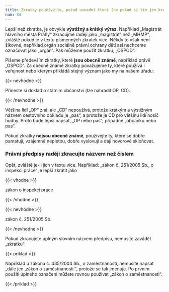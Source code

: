 ```yaml
---
title: Zkratky používejte, pokud usnadní čtení (ne pokud si tím jen krátíte psaní)
num: 34
---
```

Lepší než zkratka, je obvykle **výstižný a krátký výraz**. Například „Magistrát hlavního města Prahy“ zkracujme raději jako „magistrát“ než „MHMP“, zvláště pokud je v textu písmenných zkratek více. Někdy to však není šikovné, například orgán sociálně právní ochrany dětí asi nechceme označovat jako „orgán“. Pak můžeme použít zkratku, „OSPOD“.

Píšeme především zkratky, které **jsou obecně známé**, například právě „OSPOD“. Za obecně známé zkratky považujeme ty, které používá i veřejnost nebo kterým přikládá stejný význam jako my na našem úřadu:

{{< nevhodne >}}

Přineste si doklad o státním občanství (lze nahradit OP, CD).

{{< /nevhodne >}}

Většina lidí „OP“ zná, ale „CD“ nepoužívá, protože krátkým a výstižným názvem cestovního dokladu je „pas“, a protože je CD pro většinu lidí nosič hudby. Proto bude lepší napsat, „OP nebo pas“; případně „občanku nebo pas“.

Pokud zkratky **nejsou obecně známé**, používejte ty, které se dobře pamatují, vzájemně nepletou, dobře vyslovují a dají hovorově skloňovat.

### Právní předpisy raději zkracujte názvem než číslem

Opět, zvláště je-li jich v textu více. Například: „zákon č. 251/2005 Sb., o inspekci práce“ je lepší zkrátit jako

{{< vhodne >}}

zákon o inspekci práce

{{< /vhodne >}}

{{< nevhodne >}}

zákon č. 251/2005 Sb.

{{< /nevhodne >}}

Pokud zkracujete úplným slovním názvem předpisu, nemusíte zavádět „zkratku“:

{{< priklad >}}

Například u zákona č. 435/2004 Sb., o zaměstnanosti, nemusíte napsat „dále jen ‚zákon o zaměstnanosti‘“, protože se tak jmenuje. Po prvním použití úplného označení můžete rovnou používat „zákon o zaměstnanosti“.

{{< /priklad >}}